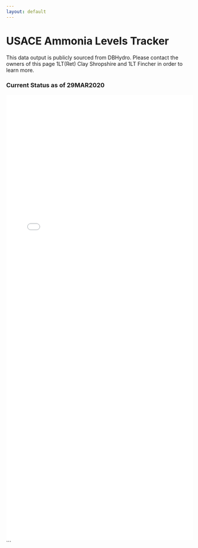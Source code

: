 ```yaml
---
layout: default
---
```


#  USACE Ammonia Levels Tracker

This data output is publicly sourced from DBHydro. Please contact the owners of this page 1LT(Ret) Clay Shropshire and 1LT Fincher in order to learn more.

### Current Status as of 29MAR2020

<iframe src="assets/bokeh.html"
    sandbox="allow-same-origin allow-scripts"
    width="100%"
    height="1200"
    width="1100"
    scrolling="yes"
    seamless="seamless"
    align="left"
    frameborder="0">
</iframe>
```
